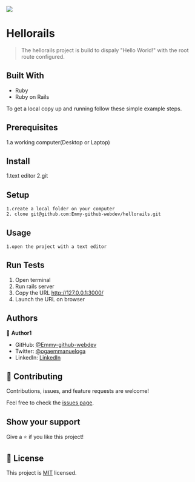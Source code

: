 ![](https://img.shields.io/badge/Microverse-blueviolet)

# Hellorails

> The hellorails project is build to dispaly "Hello World!" with the root route configured.


## Built With

- Ruby 
- Ruby on Rails


To get a local copy up and running follow these simple example steps.

## Prerequisites
  1.a working computer(Desktop or Laptop)
## Install
   1.text editor
   2.git
## Setup
    1.create a local folder on your computer
    2. clone git@github.com:Emmy-github-webdev/hellorails.git
## Usage
    1.open the project with a text editor

## Run Tests
 1. Open terminal
 2. Run rails server
 3. Copy the URL http://127.0.0.1:3000/
 4. Launch the URL on browser



## Authors

👤 **Author1**

- GitHub: [@Emmy-github-webdev](https://github.com/Emmy-github-webdev)
- Twitter: [@ogaemmanueloga](https://twitter.com/ogaemmanueloga)
- LinkedIn: [LinkedIn](https://linkedin.com/in/emmanuelogaho)


## 🤝 Contributing

Contributions, issues, and feature requests are welcome!

Feel free to check the [issues page](https://github.com/Emmy-github-webdev/hellorails/issues).

## Show your support

Give a ⭐️ if you like this project!

## 📝 License

This project is [MIT](./MIT.md) licensed.
